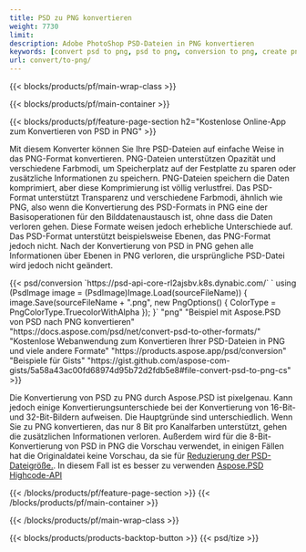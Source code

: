 ```yaml
---
title: PSD zu PNG konvertieren
weight: 7730
limit: 
description: Adobe PhotoShop PSD-Dateien in PNG konvertieren
keywords: [convert psd to png, psd to png, conversion to png, create png from psd, print psd as png]
url: convert/to-png/
---
```


{{< blocks/products/pf/main-wrap-class >}}

{{< blocks/products/pf/main-container >}}

{{< blocks/products/pf/feature-page-section h2="Kostenlose Online-App zum Konvertieren von PSD in PNG" >}}
<p>Mit diesem Konverter können Sie Ihre PSD-Dateien auf einfache Weise in das PNG-Format konvertieren. PNG-Dateien unterstützen Opazität und verschiedene Farbmodi, um Speicherplatz auf der Festplatte zu sparen oder zusätzliche Informationen zu speichern. PNG-Dateien speichern die Daten komprimiert, aber diese Komprimierung ist völlig verlustfrei. Das PSD-Format unterstützt Transparenz und verschiedene Farbmodi, ähnlich wie PNG, also wenn die Konvertierung des PSD-Formats in PNG eine der Basisoperationen für den Bilddatenaustausch ist, ohne dass die Daten verloren gehen. Diese Formate weisen jedoch erhebliche Unterschiede auf. Das PSD-Format unterstützt beispielsweise Ebenen, das PNG-Format jedoch nicht. Nach der Konvertierung von PSD in PNG gehen alle Informationen über Ebenen in PNG verloren, die ursprüngliche PSD-Datei wird jedoch nicht geändert.</p>
{{< psd/conversion `https://psd-api-core-rl2ajsbv.k8s.dynabic.com/` 
`    using (PsdImage image = (PsdImage)Image.Load(sourceFileName))
    {
        image.Save(sourceFileName + ".png",  new PngOptions() {  ColorType = PngColorType.TruecolorWithAlpha });
    }` 
	"png" 
"Beispiel mit Aspose.PSD von PSD nach PNG konvertieren"  "https://docs.aspose.com/psd/net/convert-psd-to-other-formats/" 
"Kostenlose Webanwendung zum Konvertieren Ihrer PSD-Dateien in PNG und viele andere Formate" "https://products.aspose.app/psd/conversion" 
"Beispiele für Gists" "https://gist.github.com/aspose-com-gists/5a58a43ac00fd68974d95b72d2fdb5e8#file-convert-psd-to-png-cs" >}}
<p>Die Konvertierung von PSD zu PNG durch Aspose.PSD ist pixelgenau. Kann jedoch einige Konvertierungsunterschiede bei der Konvertierung von 16-Bit- und 32-Bit-Bildern aufweisen. Die Hauptgründe sind unterschiedlich. Wenn Sie zu PNG konvertieren, das nur 8 Bit pro Kanalfarben unterstützt, gehen die zusätzlichen Informationen verloren. Außerdem wird für die 8-Bit-Konvertierung von PSD in PNG die Vorschau verwendet, in einigen Fällen hat die Originaldatei keine Vorschau, da sie für <a href="/psd/reduce-size">Reduzierung der PSD-Dateigröße.</a>. In diesem Fall ist es besser zu verwenden <a href="/psd">Aspose.PSD Highcode-API</a></p>
{{< /blocks/products/pf/feature-page-section >}}
{{< /blocks/products/pf/main-container >}}


{{< /blocks/products/pf/main-wrap-class >}}

{{< blocks/products/products-backtop-button >}}
{{< psd/tize >}}
